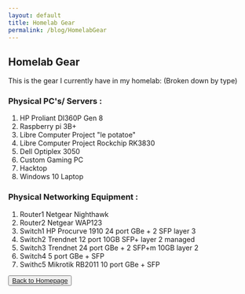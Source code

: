 ```yaml
---
layout: default 
title: Homelab Gear 
permalink: /blog/HomelabGear
--- 
```


## Homelab Gear 

This is the gear I currently have in my homelab: 
(Broken down by type) 

### Physical PC's/ Servers :  
 1) HP Proliant Dl360P Gen 8 <br />
 2) Raspberry pi 3B+ <br />
 3) Libre Computer Project "le potatoe" <br />
 4) Libre Computer Project Rockchip RK3830 <br />
 5) Dell Optiplex 3050 <br />
 6) Custom Gaming PC <br />
 7) Hacktop <br />
 8) Windows 10 Laptop 

### Physical Networking Equipment : 
  1) Router1 Netgear Nighthawk <br />
  2) Router2 Netgear WAP123 <br /> 
  3) Switch1 HP Procurve 1910 24 port GBe + 2 SFP layer 3 <br />
  4) Switch2 Trendnet 12 port 10GB SFP+ layer 2 managed <br />
  5) Switch3 Trendnet 24 port GBe + 2 SFP+m 10GB layer 2 <br />
  6) Switch4 5 port GBe + SFP <br />
  7) Swithc5 Mikrotik RB2011 10 port GBe + SFP 


<button type="button"><a href="https://reaperlabsonline.github.io/">Back to Homepage</a></button>
